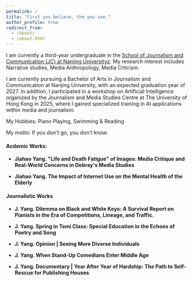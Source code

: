 ```yaml
---
permalink: /
title: "First you believe, the you see."
author_profile: true
redirect_from: 
  - /about/
  - /about.html
---
```


I am currently a third-year undergraduate in the [School of Journalism and Communication (JC) at Nanjing Universityz](https://jc.nju.edu.cn/). My research interest includes Narrative studies, Media Anthropology, Media Crticism.

I am currently pursuing a Bachelor of Arts in Journalism and Communication at Nanjing University, with an expected graduation year of 2027. In addition, I participated in a workshop on Artificial Intelligence organized by the Journalism and Media Studies Centre at The University of Hong Kong in 2025, where I gained specialized training in AI applications within media and journalism.

My Hobbies: Piano Playing, Swimming & Reading

My motto: If you don't go, you don't know.

#### Acdemic Works:
- <strong>Jiahao Yang. "Life and Death Fatigue" of Images: Media Critique and Real-World Concerns in Debray's Media Studies

- <strong>Jiahao Yang. The Impact of Internet Use on the Mental Health of the Elderly

#### Journalistic Works

- <strong>J. Yang</strong>. Dilemma on Black and White Keys: A Survival Report on Pianists in the Era of Competitions, Lineage, and Traffic.

- <strong>J. Yang</strong>. Spring in Temi Class: Special Education in the Echoes of Poetry and Song

- <strong>J. Yang</strong>. Opinion | Seeing More Diverse Individuals

- <strong>J. Yang</strong>. When Stand-Up Comedians Enter Middle Age

- <strong>J. Yang</strong>. Documentary | Year After Year of Hardship: The Path to Self-Rescue for Publishing Houses
